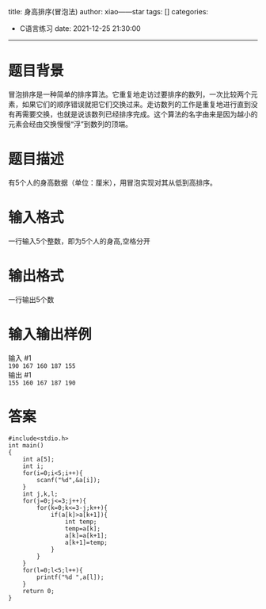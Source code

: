 title: 身高排序(冒泡法)
author: xiao——star
tags: []
categories:
  - C语言练习
date: 2021-12-25 21:30:00
---
# 题目背景
冒泡排序是一种简单的排序算法。它重复地走访过要排序的数列，一次比较两个元素，如果它们的顺序错误就把它们交换过来。走访数列的工作是重复地进行直到没有再需要交换，也就是说该数列已经排序完成。这个算法的名字由来是因为越小的元素会经由交换慢慢“浮”到数列的顶端。

# 题目描述
有5个人的身高数据（单位：厘米），用冒泡实现对其从低到高排序。

# 输入格式
一行输入5个整数，即为5个人的身高,空格分开

# 输出格式
一行输出5个数

# 输入输出样例
输入 #1  
`190 167 160 187 155`  
输出 #1  
`155 160 167 187 190`  
# 答案
    #include<stdio.h>
    int main()
    {
        int a[5];
        int i;
        for(i=0;i<5;i++){
            scanf("%d",&a[i]);
        }
        int j,k,l;
        for(j=0;j<=3;j++){
            for(k=0;k<=3-j;k++){
                if(a[k]>a[k+1]){
                    int temp;
                    temp=a[k];
                    a[k]=a[k+1];
                    a[k+1]=temp;
                }
            }
        }
        for(l=0;l<5;l++){
            printf("%d ",a[l]);
        }
        return 0;
    }